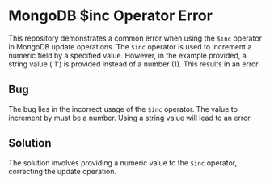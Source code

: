 # MongoDB $inc Operator Error

This repository demonstrates a common error when using the `$inc` operator in MongoDB update operations. The `$inc` operator is used to increment a numeric field by a specified value. However, in the example provided, a string value ('1') is provided instead of a number (1). This results in an error.

## Bug
The bug lies in the incorrect usage of the `$inc` operator. The value to increment by must be a number. Using a string value will lead to an error.

## Solution
The solution involves providing a numeric value to the `$inc` operator, correcting the update operation.
